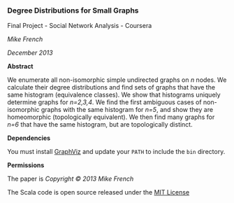 ### Degree Distributions for Small Graphs

Final Project - Social Network Analysis - Coursera

_Mike French_

_December 2013_

**Abstract**

We enumerate all non-isomorphic simple undirected graphs on _n_ nodes. We calculate their degree distributions and find sets of graphs that have the same histogram (equivalence classes). We show that histograms uniquely determine graphs for _n=2,3,4_. We find the first ambiguous cases of non-isomorphic graphs with the same histogram for _n=5_, and show they are homeomorphic (topologically equivalent). We then find many graphs for _n=6_ that have the same histogram, but are topologically distinct.

**Dependencies**

You must install [GraphViz](http://www.graphviz.org/) and update your `PATH` to include the `bin` directory.

**Permissions**

The paper is _Copyright © 2013 Mike French_

The Scala code is open source released under the [MIT License](LICENSE)
